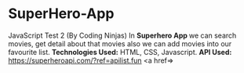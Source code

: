# SuperHero-App
JavaScript Test 2 (By Coding Ninjas)
In <b> Superhero App </b> we can search movies, get detail about that movies also we can add movies into our favourite list.
<b> Technologies Used:</b> HTML, CSS, Javascript.
<b> API Used:</b> https://superheroapi.com/?ref=apilist.fun
<a href=></a>
